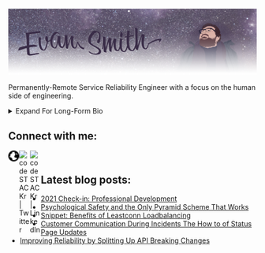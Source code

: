 ![](images/profile_banner.png)

Permanently-Remote Service Reliability Engineer with a focus on the human side of engineering. 

<details><summary>Expand For Long-Form Bio</summary>
I have a strong background in service reliability (3 years) and professional web development (7 years), accented by a passion for creating things that help people. I started out creating web apps/websites for people and as time went on, realised I enjoyed the system architecture bit more and more. I graduated with a First Class Honours in Computer Science from University College Cork (UCC) in 2017, while managing a team that provided free services for students.

From 2015-2017, I transformed UCC's Networking Society (Netsoc) into a service provider for 230 server users, over 1000 non-technical students and half a dozen research academics. Through Netsoc I gained extensive operations and reliability experience (you learn twice as fast when your free services are on fire). As part of the society, I managed a team of 15 people and began my first adventure into the world of the DevOps/SRE philosophy.

After college, I got my first official SRE position with Hosted Graphite (a.k.a. Metricfire) which was an intense learning experience in a low-latency, high-stress product. I tell people that Hosted Graphite was 5 years of learning condensed into 2. While there, I enjoyed making tools that made peoples' lives easier. My work on the deployment pipeline specifically meant that we went from partial disruption to services with expected alerts to no downtime at all and removed the alert fatigue associated with deploys

Hosted Graphite was acquired in 2019 and I decided I wanted a new adventure. I moved to Berlin and became the sole SRE at Solvemate. Alongside a new Head of Engineering, I helped completely reformat the company's development processes, introduce structured incident response and implement DevOps throughout the company. A lot of my job at Solvemate is evangelising about SRE and introducing/teaching/workshopping new topics with engineers while also making changes like autoscaling to reduce our costs by 30%. Ultimately, I feel I have given Solvemate a solid foundation to build off in the future - not just in terms of infrastructure and process, but in terms of culture.

In the future, I'm interested in working more with people and pursuing the management track in engineering as I enjoy process and people problems. I believe a lot in the power of kindness when it comes to engineering and I am always looking for a chance to spread that somewhere new!
</details>

<!--
**TheJokersThief/TheJokersThief** is a ✨ _special_ ✨ repository because its `README.md` (this file) appears on your GitHub profile.

Here are some ideas to get you started:

- 🔭 I’m currently working on ...
- 🌱 I’m currently learning ...
- 👯 I’m looking to collaborate on ...
- 🤔 I’m looking for help with ...
- 💬 Ask me about ...
- 📫 How to reach me: ...
- 😄 Pronouns: ...
- ⚡ Fun fact: ...
-->


## Connect with me:
[<img align="left" alt="codeSTACKr.com" width="22px" src="https://raw.githubusercontent.com/iconic/open-iconic/master/svg/globe.svg" />][website]
[<img align="left" alt="codeSTACKr | Twitter" width="22px" src="https://cdn.jsdelivr.net/npm/simple-icons@v3/icons/twitter.svg" />][twitter]
[<img align="left" alt="codeSTACKr | LinkedIn" width="22px" src="https://cdn.jsdelivr.net/npm/simple-icons@v3/icons/linkedin.svg" />][linkedin]
<br />

[website]: https://iamevan.me
[twitter]: https://twitter.com/thejokersthief
[linkedin]: https://www.linkedin.com/in/thejokersthief/

## Latest blog posts:
<!-- BLOG-POST-LIST:START -->
- [2021 Check-in: Professional Development](https://iamevan.me/categories/sre/2021-01-11-2021-check-in-professional-development/)
- [Psychological Safety and the Only Pyramid Scheme That Works](https://iamevan.me/categories/sre/psychological-safety-and-the-only-pyramid-scheme-that-works/)
- [Snippet: Benefits of Leastconn Loadbalancing](https://iamevan.me/categories/sre/2020-10-03-snippet-benefits-of-leastconn-loadbalancing/)
- [Customer Communication During Incidents The How to of Status Page Updates](https://iamevan.me/categories/sre/customer-communication-during-incidents-the-how-to-of-status-page-updates/)
- [Improving Reliability by Splitting Up API Breaking Changes](https://iamevan.me/categories/sre/improving-reliability-by-splitting-up-api-breaking-changes/)
<!-- BLOG-POST-LIST:END -->

